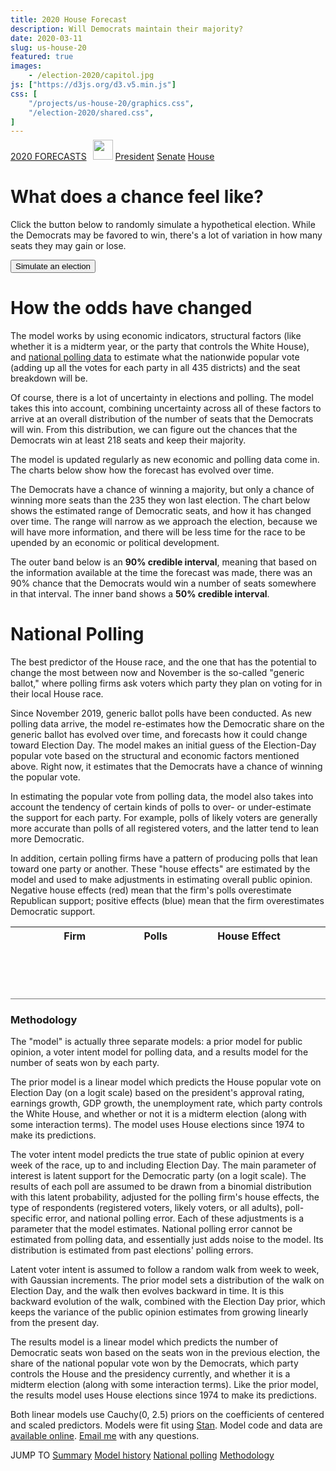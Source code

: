 ```yaml
---
title: 2020 House Forecast
description: Will Democrats maintain their majority?
date: 2020-03-11
slug: us-house-20
featured: true
images:
    - /election-2020/capitol.jpg
js: ["https://d3js.org/d3.v5.min.js"]
css: [
    "/projects/us-house-20/graphics.css",
    "/election-2020/shared.css",
]
---
```


<div id="forecast-links" class="tabs">
<span>
<a href="/election-2020/" class="mainlink">2020 FORECASTS</a>
<img src="/election-2020/flag.gif" 
    style="height: 32px; margin: -8px 0 -11px 6px;">
</span>
<a href="/projects/president-20/">President</a>
<a href="/projects/senate-20/">Senate</a>
<a href="/projects/us-house-20/" class="current">House</a>
</div>

<div id="chart_hist"></div>

<section id="histogram" class="graphic"></section>
<section class="banner">
<span class="text"></span>
<span class="updated"></span>
</section>

<h1>What does a <span id="prob_win"></span> chance feel like?</h1>
Click the button below to randomly simulate a hypothetical election. While
the Democrats may <span id="dem_neg"></span>be favored to win, there's a lot of
variation in how many seats they may gain or lose.

<p><div style="display: flex; flex-wrap: wrap;">
<button id="sim_elec">Simulate an election</button>
<div id="sim_result"></div>
</div></p>

# How the odds have changed
The model works by using economic indicators, structural factors (like whether 
it is a midterm year, or the party that controls the White House), and 
[national polling data](#national-polling) to estimate what the nationwide 
popular vote (adding up all the votes for each party in all 435 districts) and
the seat breakdown will be.

Of course, there is a lot of uncertainty in elections and polling. The model
takes this into account, combining uncertainty across all of these factors
to arrive at an overall distribution of the number of seats that the Democrats
will win. From this distribution, we can figure out the chances that the
Democrats win at least 218 seats and keep their majority.

The model is updated regularly as new economic and polling data come in. The
charts below show how the forecast has evolved over time.

<section id="prob_history"></section>

The Democrats have a <b id="prob_win2"></b> chance of winning a majority,
but only a <b id="prob_gain"></b> chance of winning more seats than the 235
they won last election. The chart below shows the estimated range of Democratic
seats, and how it has changed over time.  The range will narrow as we approach
the election, because we will have more information, and there will be less time
for the race to be upended by an economic or political development.

The outer band below is an **90% credible interval**, meaning that based on the
information available at the time the forecast was made, there was an 90%
chance that the Democrats would win a number of seats somewhere in that
interval. The inner band shows a **50% credible interval**.

<section id="seat_history"></section>

# National Polling
The best predictor of the House race, and the one that has the potential to
change the most between now and November is the so-called "generic ballot," 
where polling firms ask voters which party they plan on voting for in their
local House race.

Since November 2019, <b id="n_polls"></b> generic ballot polls have been
conducted.  As new polling data arrive, the model re-estimates how the
Democratic share on the generic ballot has evolved over time, and forecasts how
it could change toward Election Day. The model makes an initial guess of the
Election-Day popular vote based on the structural and economic factors
mentioned above.  Right now, it estimates that the Democrats have a
<b id="prob_pop"></b> chance of winning the popular vote.

<section id="public_opinion"></section>

In estimating the popular vote from polling data, the model also takes into 
account the tendency of certain kinds of polls to over- or under-estimate the
support for each party. For example, polls of likely voters are generally
more accurate than polls of all registered voters, and the latter tend to lean
more Democratic.

In addition, certain polling firms have a pattern of producing polls that lean
toward one party or another.  These "house effects" are estimated by the model
and used to make adjustments in estimating overall public opinion.  Negative
house effects (red) mean that the firm's polls overestimate Republican support;
positive effects (blue) mean that the firm overestimates Democratic support.

<table id="firms">
<col width="42%">
<col width="8%">
<col width="25%">
<col width="25%">
<thead>
<tr><th>Firm</th><th>Polls</th><th colspan="2">House Effect</th></tr>
</thead>
<tbody></tbody>
</table>

<div style="height: 5em; border-bottom: 1px solid #777;"></div>

### Methodology

<div class="details">

The "model" is actually three separate models: a prior model for public opinion,
a voter intent model for polling data, and a results model for the number of 
seats won by each party.

The prior model is a linear model which predicts the House popular vote on
Election Day (on a logit scale) based on the president's approval rating,
earnings growth, GDP growth, the unemployment rate, which party controls the
White House, and whether or not it is a midterm election (along with some
interaction terms). The model uses House elections since 1974 to make its
predictions.

The voter intent model predicts the true state of public opinion at every
week of the race, up to and including Election Day. The main parameter of
interest is latent support for the Democratic party (on a logit scale). The 
results of each poll are assumed to be drawn from a binomial distribution
with this latent probability, adjusted for the polling firm's house effects,
the type of respondents (registered voters, likely voters, or all adults), 
poll-specific error, and national polling error. Each of these adjustments is
a parameter that the model estimates. National polling error cannot be
estimated from polling data, and essentially just adds noise to the model. Its
distribution is estimated from past elections' polling errors.

Latent voter intent is assumed to follow a random walk from week to week, with
Gaussian increments. The prior model sets a distribution of the walk on Election
Day, and the walk then evolves backward in time. It is this backward evolution
of the walk, combined with the Election Day prior, which keeps the variance of
the public opinion estimates from growing linearly from the present day.

The results model is a linear model which predicts the number of Democratic
seats won based on the seats won in the previous election, the share of
the national popular vote won by the Democrats, which party controls the House
and the presidency currently, and whether it is a midterm election (along with
some interaction terms). Like the prior model, the results model uses House
elections since 1974 to make its predictions.

Both linear models use Cauchy(0, 2.5) priors on the coefficients of centered and
scaled predictors. Models were fit using [Stan](https://mc-stan.org). Model code 
and data are [available online](https://github.com/CoryMcCartan/us-house-20).
[Email me](mailto:cmccartan@g.harvard.edu) with any questions.

</div>

<div class="link-banner">
<span>JUMP TO</span>
<a href="#">Summary</a>
<a href="#how-the-odds-have-changed">Model history</a>
<a href="#national-polling">National polling</a>
<a href="#methodology">Methodology</a>

</div>


<script src="/election-2020/shared.js"></script>
<script src="charts.js"></script>
<script src="main.js"></script>
<style>
</style>
